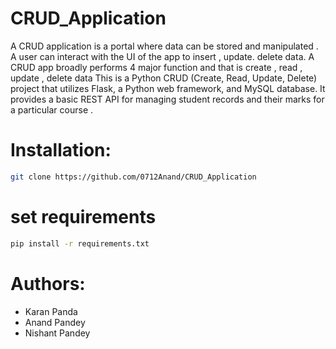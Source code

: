 # CRUD_Application
A CRUD application is a portal where data can be stored and manipulated . A user can interact with the UI of the app to insert , update. delete data. A CRUD app broadly performs 4 major function and that is create , read , update , delete data 
This is a Python CRUD (Create, Read, Update, Delete) project that utilizes Flask, a Python web framework, and MySQL database. It provides a basic REST API for managing student records and their marks for a particular course .

# Installation:
```bash
git clone https://github.com/0712Anand/CRUD_Application
```
# set requirements 
```bash
pip install -r requirements.txt
```
# Authors:
- Karan Panda
- Anand Pandey
- Nishant Pandey
